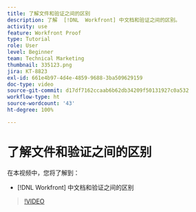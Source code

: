 ```yaml
---
title: 了解文件和验证之间的区别
description: 了解  [!DNL  Workfront] 中文档和验证之间的区别。
activity: use
feature: Workfront Proof
type: Tutorial
role: User
level: Beginner
team: Technical Marketing
thumbnail: 335123.png
jira: KT-8823
exl-id: 661e4b97-4d4e-4859-9688-3ba509629159
doc-type: video
source-git-commit: d17df7162ccaab6b62db34209f50131927c0a532
workflow-type: ht
source-wordcount: '43'
ht-degree: 100%

---
```


# 了解文件和验证之间的区别

在本视频中，您将了解到：

* [!DNL Workfront] 中文档和验证之间的区别

>[!VIDEO](https://video.tv.adobe.com/v/3439869/?quality=12&learn=on&enablevpops&captions=chi_hans)
